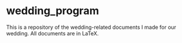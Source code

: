 # wedding_program

This is a repository of the wedding-related documents I made for our wedding.  All documents are in LaTeX.
